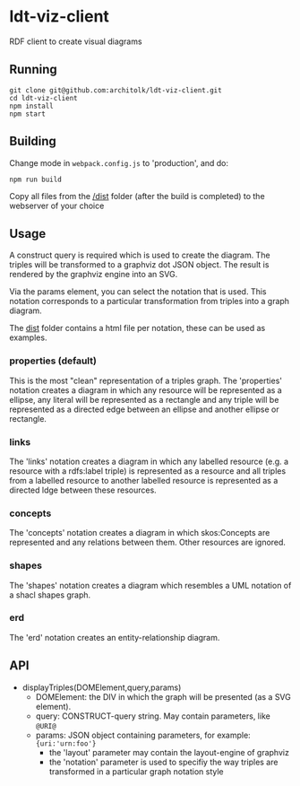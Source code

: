 # ldt-viz-client
RDF client to create visual diagrams

## Running

```
git clone git@github.com:architolk/ldt-viz-client.git
cd ldt-viz-client
npm install
npm start
```

## Building

Change mode in `webpack.config.js` to 'production', and do:

```
npm run build
```

Copy all files from the [/dist](dist) folder (after the build is completed) to the webserver of your choice

## Usage

A construct query is required which is used to create the diagram. The triples will be transformed to a graphviz dot JSON object. The result is rendered by the graphviz engine into an SVG.

Via the params element, you can select the notation that is used. This notation corresponds to a particular transformation from triples into a graph diagram.

The [dist](/dist) folder contains a html file per notation, these can be used as examples.

### properties (default)
This is the most "clean" representation of a triples graph. The 'properties' notation creates a diagram in which any resource will be represented as a ellipse, any literal will be represented as a rectangle and any triple will be represented as a directed edge between an ellipse and another ellipse or rectangle.

### links
The 'links' notation creates a diagram in which any labelled resource (e.g. a resource with a rdfs:label triple) is represented as a resource and all triples from a labelled resource to another labelled resource is represented as a directed ldge between these resources.

### concepts
The 'concepts' notation creates a diagram in which skos:Concepts are represented and any relations between them. Other resources are ignored.

### shapes
The 'shapes' notation creates a diagram which resembles a UML notation of a shacl shapes graph.

### erd
The 'erd' notation creates an entity-relationship diagram.

## API

- displayTriples(DOMElement,query,params)
  - DOMElement: the DIV in which the graph will be presented (as a SVG element).
  - query: CONSTRUCT-query string. May contain parameters, like `@URI@`
  - params: JSON object containing parameters, for example: `{uri:'urn:foo'}`
    - the 'layout' parameter may contain the layout-engine of graphviz
    - the 'notation' parameter is used to specifiy the way triples are transformed in a particular graph notation style
